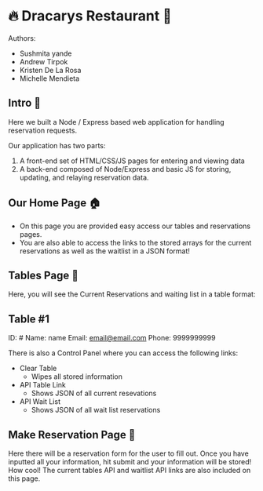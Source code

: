 #  :fire: Dracarys Restaurant :european_castle:

Authors:
* Sushmita yande
* Andrew Tirpok
* Kristen De La Rosa
* Michelle Mendieta

## Intro :pizza:

Here we built a Node / Express based web application for handling reservation requests.

Our application has two parts:
1. A front-end set of HTML/CSS/JS pages for entering and viewing data
2. A back-end composed of Node/Express and basic JS for storing, updating, and relaying reservation data.

## Our Home Page :house:

* On this page you are provided easy access our tables and reservations pages.
* You are also able to access the links to the stored arrays for the current reservations as well as the waitlist in a JSON format!

## Tables Page :book:

Here, you will see the Current Reservations and waiting list in a table format:

Table #1
-------------
ID: #
Name: name
Email: email@email.com
Phone: 9999999999

There is also a Control Panel where you can access the following links:
* Clear Table
  * Wipes all stored information
* API Table Link
  * Shows JSON of all current resevations
* API Wait List
  * Shows JSON of all wait list reservations

## Make Reservation Page :memo:

Here there will be a reservation form for the user to fill out.
Once you have inputted all your information, hit submit and your information will be stored! How cool!
The current tables API and waitlist API links are also included on this page.
